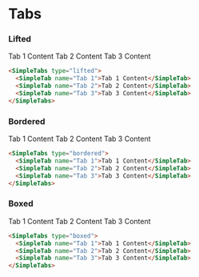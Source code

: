 <script setup lang="ts">
import {SimpleTabs, SimpleTab} from 'simple-ui-vue'

const types = ['Bordered', 'Boxed', 'Lifted'] as const

</script>

# Tabs

### Lifted

<SimpleTabs type="lifted">
    <SimpleTab name="Preview">
        <SimpleTabs type="lifted">
        <SimpleTab name="Tab 1">Tab 1 Content</SimpleTab>
        <SimpleTab name="Tab 2">Tab 2 Content</SimpleTab>
        <SimpleTab name="Tab 3">Tab 3 Content</SimpleTab>
    </SimpleTabs>
    </SimpleTab>
<SimpleTab name="Code">

```html
<SimpleTabs type="lifted">
  <SimpleTab name="Tab 1">Tab 1 Content</SimpleTab>
  <SimpleTab name="Tab 2">Tab 2 Content</SimpleTab>
  <SimpleTab name="Tab 3">Tab 3 Content</SimpleTab>
</SimpleTabs>
```

</SimpleTab>

</SimpleTabs>

### Bordered

<SimpleTabs type="lifted">
    <SimpleTab name="Preview">
        <SimpleTabs type="bordered">
        <SimpleTab name="Tab 1">Tab 1 Content</SimpleTab>
        <SimpleTab name="Tab 2">Tab 2 Content</SimpleTab>
        <SimpleTab name="Tab 3">Tab 3 Content</SimpleTab>
    </SimpleTabs>
    </SimpleTab>
<SimpleTab name="Code">

```html
<SimpleTabs type="bordered">
  <SimpleTab name="Tab 1">Tab 1 Content</SimpleTab>
  <SimpleTab name="Tab 2">Tab 2 Content</SimpleTab>
  <SimpleTab name="Tab 3">Tab 3 Content</SimpleTab>
</SimpleTabs>
```

</SimpleTab>

</SimpleTabs>

### Boxed

<SimpleTabs type="lifted">
    <SimpleTab name="Preview">
        <SimpleTabs type="boxed">
        <SimpleTab name="Tab 1">Tab 1 Content</SimpleTab>
        <SimpleTab name="Tab 2">Tab 2 Content</SimpleTab>
        <SimpleTab name="Tab 3">Tab 3 Content</SimpleTab>
    </SimpleTabs>
    </SimpleTab>
<SimpleTab name="Code">

```html
<SimpleTabs type="boxed">
  <SimpleTab name="Tab 1">Tab 1 Content</SimpleTab>
  <SimpleTab name="Tab 2">Tab 2 Content</SimpleTab>
  <SimpleTab name="Tab 3">Tab 3 Content</SimpleTab>
</SimpleTabs>
```

</SimpleTab>

</SimpleTabs>
